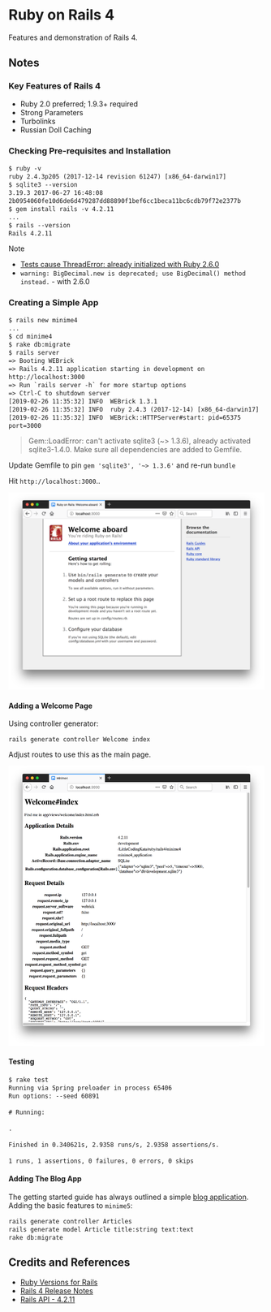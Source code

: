 # Ruby on Rails 4

Features and demonstration of Rails 4.

## Notes

### Key Features of Rails 4

* Ruby 2.0 preferred; 1.9.3+ required
* Strong Parameters
* Turbolinks
* Russian Doll Caching

### Checking Pre-requisites and Installation

```
$ ruby -v
ruby 2.4.3p205 (2017-12-14 revision 61247) [x86_64-darwin17]
$ sqlite3 --version
3.19.3 2017-06-27 16:48:08 2b0954060fe10d6de6d479287dd88890f1bef6cc1beca11bc6cdb79f72e2377b
$ gem install rails -v 4.2.11
...
$ rails --version
Rails 4.2.11
```


Note

* [Tests cause ThreadError: already initialized with Ruby 2.6.0](https://github.com/rails/rails/issues/34790)
* `warning: BigDecimal.new is deprecated; use BigDecimal() method instead.` - with 2.6.0


### Creating a Simple App

```
$ rails new minime4
...
$ cd minime4
$ rake db:migrate
$ rails server
=> Booting WEBrick
=> Rails 4.2.11 application starting in development on http://localhost:3000
=> Run `rails server -h` for more startup options
=> Ctrl-C to shutdown server
[2019-02-26 11:35:32] INFO  WEBrick 1.3.1
[2019-02-26 11:35:32] INFO  ruby 2.4.3 (2017-12-14) [x86_64-darwin17]
[2019-02-26 11:35:32] INFO  WEBrick::HTTPServer#start: pid=65375 port=3000
```

> Gem::LoadError: can't activate sqlite3 (~> 1.3.6), already activated sqlite3-1.4.0. Make sure all dependencies are added to Gemfile.

Update Gemfile to pin `gem 'sqlite3', '~> 1.3.6'` and re-run `bundle`

Hit `http://localhost:3000`..

![rails4-hello](./assets/rails4-hello.png)


#### Adding a Welcome Page

Using controller generator:

```
rails generate controller Welcome index
```

Adjust routes to use this as the main page.

![rails4-welcome](./assets/rails4-welcome.png)


#### Testing

```
$ rake test
Running via Spring preloader in process 65406
Run options: --seed 60891

# Running:

.

Finished in 0.340621s, 2.9358 runs/s, 2.9358 assertions/s.

1 runs, 1 assertions, 0 failures, 0 errors, 0 skips
```

#### Adding The Blog App

The getting started guide has always outlined a simple [blog application](https://guides.rubyonrails.org/getting_started.html#creating-the-blog-application).
Adding the basic features to `minime5`:

```
rails generate controller Articles
rails generate model Article title:string text:text
rake db:migrate
```

## Credits and References
* [Ruby Versions for Rails](https://guides.rubyonrails.org/upgrading_ruby_on_rails.html#ruby-versions)
* [Rails 4 Release Notes](https://edgeguides.rubyonrails.org/4_0_release_notes.html)
* [Rails API - 4.2.11](https://api.rubyonrails.org/v4.2.11/)
